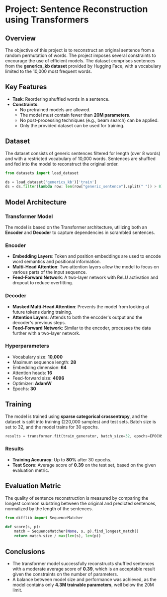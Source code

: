 # Project: Sentence Reconstruction using Transformers

## Overview

The objective of this project is to reconstruct an original sentence from a random permutation of words. The project imposes several constraints to encourage the use of efficient models. The dataset comprises sentences from the **generics_kb dataset** provided by Hugging Face, with a vocabulary limited to the 10,000 most frequent words.

## Key Features
- **Task**: Reordering shuffled words in a sentence.
- **Constraints**:
  - No pretrained models are allowed.
  - The model must contain fewer than **20M parameters**.
  - No post-processing techniques (e.g., beam search) can be applied.
  - Only the provided dataset can be used for training.

## Dataset

The dataset consists of generic sentences filtered for length (over 8 words) and with a restricted vocabulary of 10,000 words. Sentences are shuffled and fed into the model to reconstruct the original order.

```python
from datasets import load_dataset

ds = load_dataset('generics_kb')['train']
ds = ds.filter(lambda row: len(row["generic_sentence"].split(" ")) > 8)
```

## Model Architecture

### Transformer Model
The model is based on the Transformer architecture, utilizing both an **Encoder** and **Decoder** to capture dependencies in scrambled sentences.

### Encoder
- **Embedding Layers**: Token and position embeddings are used to encode word semantics and positional information.
- **Multi-Head Attention**: Two attention layers allow the model to focus on various parts of the input sequence.
- **Feed-Forward Network**: A two-layer network with ReLU activation and dropout to reduce overfitting.

### Decoder
- **Masked Multi-Head Attention**: Prevents the model from looking at future tokens during training.
- **Attention Layers**: Attends to both the encoder's output and the decoder's previous steps.
- **Feed-Forward Network**: Similar to the encoder, processes the data further with a two-layer network.

### Hyperparameters
- Vocabulary size: **10,000**
- Maximum sequence length: **28**
- Embedding dimension: **64**
- Attention heads: **16**
- Feed-forward size: **4096**
- Optimizer: **AdamW**
- Epochs: **30**

## Training

The model is trained using **sparse categorical crossentropy**, and the dataset is split into training (220,000 samples) and test sets. Batch size is set to 32, and the model trains for 30 epochs.

```python
results = transformer.fit(train_generator, batch_size=32, epochs=EPOCHS)
```

### Results
- **Training Accuracy**: Up to **80%** after 30 epochs.
- **Test Score**: Average score of **0.39** on the test set, based on the given evaluation metric.

## Evaluation Metric

The quality of sentence reconstruction is measured by comparing the longest common substring between the original and predicted sentences, normalized by the length of the sentences.

```python
from difflib import SequenceMatcher

def score(s, p):
    match = SequenceMatcher(None, s, p).find_longest_match()
    return match.size / max(len(s), len(p))
```

## Conclusions

- The transformer model successfully reconstructs shuffled sentences with a moderate average score of **0.39**, which is an acceptable result given the constraints on the number of parameters.
- A balance between model size and performance was achieved, as the model contains only **4.3M trainable parameters**, well below the 20M limit.
